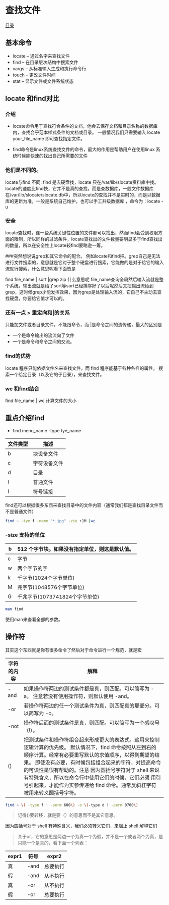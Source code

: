 # 查找文件
[目录](./summary.md)
## 基本命令
- locate – 通过名字来查找文件
- find – 在目录层次结构中搜索文件
- xargs – 从标准输入生成和执行命令行
- touch – 更改文件时间
- stat – 显示文件或文件系统状态

## locate 和find对比
### 介绍
- locate命令用于查找符合条件的文档，他会去保存文档和目录名称的数据库内，查找合乎范本样式条件的文档或目录。
一般情况我们只需要输入 locate your_file_name 即可查找指定文件。

- find命令是linux系统查找文件的命令，最大的作用是帮助用户在使用linux 系统时候能快速的找出自己所需要的文件

### 他们是不同的。
locate与find 不同: find 是去硬盘找，locate 只在/var/lib/slocate资料库中找。
locate的速度比find快，它并不是真的查找，而是查数据库，一般文件数据库在/var/lib/slocate/slocate.db中，所以locate的查找并不是实时的，而是以数据库的更新为准，一般是系统自己维护，也可以手工升级数据库 ，命令为：locate -u
### 安全
locate查找时，连一些系统关键性位置的文件都可以找出，然而find会受到权限方面的限制，所以同样的过滤条件，locate查找出的文件数量要明显多于find查找出的数量，所以在安全性上locate较find要略逊一筹。

###突然想说说grep和其它命令的配合。
例如locate和find把。grep自己是无法进行文件搜索的，意思就是它对于整个硬盘进行搜索，它能做的是对于给它的输入流就行搜索，什么意思呢看下面皆是

 find file_name | sort |grep zip
 什么意思呢 file_name查询全局然后输入流就是整个系统，输出流就是给了sort等sort已经排序好了以后呢然后又把输出流给到grep，这时候grep才能发挥效果，因为grep是处理输入流的，它自己不主动去查找硬盘，你要给它值才可以的。

### 还有一点 > 重定向和|的关系

 只能加文件或者目录文件，不能跟命令，而 |是命令之间的流传递，最大的区别是
 - 一个是命令输出的流流向了文件
 - 一个是命令和命令之间的交流。

### find的优势
locate 程序只能依据文件名来查找文件，而 find 程序能基于各种各样的属性， 搜索一个给定目录（以及它的子目录），来查找文件。
### wc  和find结合
find file_name | wc 计算文件的大小

## 重点介绍find
- find menu_name -type tye_name

|文件类型	|描述|
|---|---|
|b|	块设备文件|
|c|	字符设备文件|
|d	|目录|
|f	|普通文件|
|l|	符号链接|

find还可以根据很多东西来查找目录中的文件内容（通常我们都是查找目录文件而不是普通文件）
```bash
find ~ -tye f -name "*.jpg" -zie +1M |wc
```
### -size 支持的单位
|b|	512 个字节块。如果没有指定单位，则这是默认值。|
|---|---|
|c|	字节|
|w|	两个字节的字|
|k|	千字节(1024个字节单位)|
|M|	兆字节(1048576个字节单位)|
|G	|千兆字节(1073741824个字节单位)|

```bash
man find
```
使用man来查看全部的参数。

## 操作符
其实这个东西就是你有很多命令了然后对于命令进行一个规范，就是宏

|字符的内容|解释|
|------|---|
|-and|如果操作符两边的测试条件都是真，则匹配。可以简写为 -a。 注意若没有使用操作符，则默认使用 -and。|
|-or|若操作符两边的任一个测试条件为真，则匹配真的那部分。可以简写为 -o。|
|-not|操作符后面的测试条件是真，则匹配。可以简写为一个感叹号（!）。|
|()|	把测试条件和操作符组合起来形成更大的表达式。这用来控制逻辑计算的优先级。 默认情况下，find 命令按照从左到右的顺序计算。经常有必要重写默认的求值顺序，以得到期望的结果。 即使没有必要，有时候包括组合起来的字符，对提高命令的可读性是很有帮助的。注意 因为圆括号字符对于 shell 来说有特殊含义，所以在命令行中使用它们的时候，它们必须 用引号引起来，才能作为实参传递给 find 命令。通常反斜杠字符被用来转义圆括号字符。|

```bash
find ~ \( -type f ! -perm 600\) -o \(-type d ! -perm 0700\)
```
> 记得()要转移，就是要（）的意思而不是其它意思。

因为圆括号对于 shell 有特殊含义，我们必须转义它们，来阻止 shell 解释它们

> 关于or，它的意思是两边一个为真一个为假，并不是一个或者两个为真，是只能一个是真的，看下面一个列表：

|expr1|	符号|expr2|
|---|---|---|
|真	|-and|	总要执行|
|假	|-and	|从不执行|
|真	|-or	|从不执行|
|假	|-or	|总要执行|
